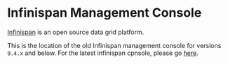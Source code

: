 Infinispan Management Console 
=======================

[Infinispan](http://infinispan.org/) is an open source data grid platform.

This is the location of the old Infinispan management console for versions `9.4.x` and below. For the latest infinispan cpnsole,
please go [here](https://github.com/infinispan/infinispan-console).